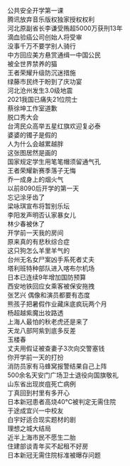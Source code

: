 公共安全开学第一课  
腾讯放弃音乐版权独家授权权利  
河北原副省长李谦受贿超5000万获刑13年  
滴血验癌公司创始人将受审  
没事千万不要学别人骑行  
中方回应美方悬赏通缉一中国公民  
被全世界禁养的猫  
王者荣耀升级防沉迷措施  
绿藤市民终于盼到了庆功宴  
河北沧州发生3.0级地震  
2021我国已痛失21位院士  
蔡徐坤工作室道歉  
脱口秀大会  
台湾民众高举五星红旗欢迎复必泰  
婆婆的镯子是假的  
人为什么会越累越胖  
这张图居然是画的  
国家规定学生用笔笔帽须留通气孔  
王者荣耀新赛季落子无悔  
乔一成身上的烟火气  
以前8090后开学的第一天  
忘记涂牙齿了  
梁咏琪宣布将暂别乐坛  
李阳发声明否认家暴女儿  
林少春被休了  
开学前一天我的房间  
原来真的有悲秋综合症  
这只狗怎么羊里羊气的  
台州无名女尸案凶手系死者丈夫  
塔利班特种部队进入喀布尔机场  
日本已连续9年增加国防预算  
西安地铁回应女乘客被保安拖拽  
张艺兴 偶像和演员都要有态度  
熊孩子把暑假作业藏床底疯玩两个月  
杨超越紫魔出妆路透  
上海人最怕的秋老虎还是来了  
天龙八部阿紫到底多反差  
玉楼春  
丈夫用假证被查妻子3次向交警塞钱  
你开学前一天的打扮  
消防员家有马蜂窝报警结果自己上阵  
500余名天安门广场卫士退役向国旗敬礼  
山东省出现炭疽死亡病例  
丁真回到村里有多开心  
日本新冠患者高烧40℃被判定无需住院  
于途成宜兴一中校友  
白宇好适合现实题材的剧  
理想之城大结局  
近半上海市民不愿生二胎  
住建部谈青年买不起租不好房  
日本新冠无需住院标准被曝存问题  

